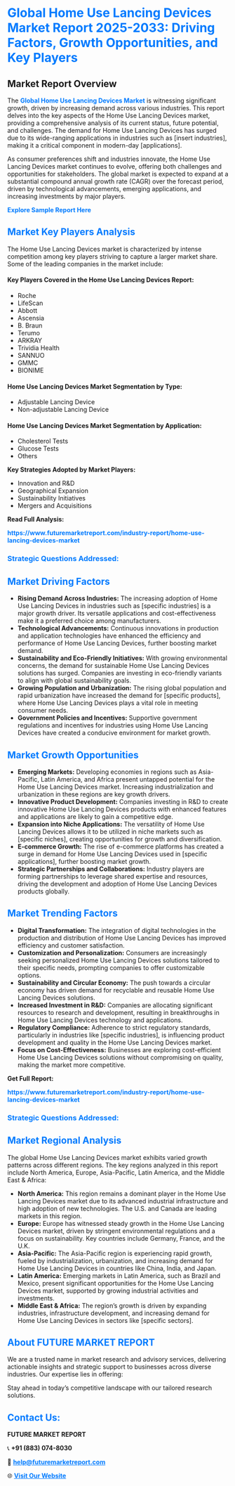 <h1 style="color: #007BFF;">Global Home Use Lancing Devices Market Report 2025-2033: Driving Factors, Growth Opportunities, and Key Players</h1>

<section id="overview">
<h2>Market Report Overview</h2>
<p>The <a href="https://www.futuremarketreport.com/industry-report/home-use-lancing-devices-market" style="color: #007BFF; text-decoration: none;"><strong>Global Home Use Lancing Devices Market</strong></a> is witnessing significant growth, driven by increasing demand across various industries. This report delves into the key aspects of the Home Use Lancing Devices market, providing a comprehensive analysis of its current status, future potential, and challenges. The demand for Home Use Lancing Devices has surged due to its wide-ranging applications in industries such as [insert industries], making it a critical component in modern-day [applications].</p>
<p>As consumer preferences shift and industries innovate, the Home Use Lancing Devices market continues to evolve, offering both challenges and opportunities for stakeholders. The global market is expected to expand at a substantial compound annual growth rate (CAGR) over the forecast period, driven by technological advancements, emerging applications, and increasing investments by major players.</p>
</section>

<section id="overview">
<p><a href="https://www.futuremarketreport.com/request-sample/reportId=26207" style="color: #007BFF; text-decoration: none;"><strong>Explore Sample Report Here</strong></a></p>
</section>

<section id="key-players">
<h2 style="color: #007BFF;">Market Key Players Analysis</h2>
<p>The Home Use Lancing Devices market is characterized by intense competition among key players striving to capture a larger market share. Some of the leading companies in the market include:</p>
<h4>Key Players Covered in the Home Use Lancing Devices Report:</h4>
<ul><li>Roche</li><li>LifeScan</li><li>Abbott</li><li>Ascensia</li><li>B. Braun</li><li>Terumo</li><li>ARKRAY</li><li>Trividia Health</li><li>SANNUO</li><li>GMMC</li><li>BIONIME</li></ul>
<h4>Home Use Lancing Devices Market Segmentation by Type:</h4>
<ul><li>Adjustable Lancing Device</li><li>Non-adjustable Lancing Device</li></ul>

<h4>Home Use Lancing Devices Market Segmentation by Application:</h4>
<ul><li>Cholesterol Tests</li><li>Glucose Tests</li><li>Others</li></ul>
<p><strong>Key Strategies Adopted by Market Players:</strong></p>
<ul>
<li>Innovation and R&D</li>
<li>Geographical Expansion</li>
<li>Sustainability Initiatives</li>
<li>Mergers and Acquisitions</li>
</ul>
</section>

<section>
<p><strong>Read Full Analysis: </strong></p><a href="https://www.futuremarketreport.com/industry-report/home-use-lancing-devices-market" style="color: #007BFF; text-decoration: none;"><strong>https://www.futuremarketreport.com/industry-report/home-use-lancing-devices-market</strong></a>
<h3 style="color: #007BFF;">Strategic Questions Addressed:</h3>
</section>

<section id="driving-factors">
<h2 style="color: #007BFF;">Market Driving Factors</h2>
<ul>
<li><strong>Rising Demand Across Industries:</strong> The increasing adoption of Home Use Lancing Devices in industries such as [specific industries] is a major growth driver. Its versatile applications and cost-effectiveness make it a preferred choice among manufacturers.</li>
<li><strong>Technological Advancements:</strong> Continuous innovations in production and application technologies have enhanced the efficiency and performance of Home Use Lancing Devices, further boosting market demand.</li>
<li><strong>Sustainability and Eco-Friendly Initiatives:</strong> With growing environmental concerns, the demand for sustainable Home Use Lancing Devices solutions has surged. Companies are investing in eco-friendly variants to align with global sustainability goals.</li>
<li><strong>Growing Population and Urbanization:</strong> The rising global population and rapid urbanization have increased the demand for [specific products], where Home Use Lancing Devices plays a vital role in meeting consumer needs.</li>
<li><strong>Government Policies and Incentives:</strong> Supportive government regulations and incentives for industries using Home Use Lancing Devices have created a conducive environment for market growth.</li>
</ul>
</section>

<section id="growth-opportunities">
<h2 style="color: #007BFF;">Market Growth Opportunities</h2>
<ul>
<li><strong>Emerging Markets:</strong> Developing economies in regions such as Asia-Pacific, Latin America, and Africa present untapped potential for the Home Use Lancing Devices market. Increasing industrialization and urbanization in these regions are key growth drivers.</li>
<li><strong>Innovative Product Development:</strong> Companies investing in R&D to create innovative Home Use Lancing Devices products with enhanced features and applications are likely to gain a competitive edge.</li>
<li><strong>Expansion into Niche Applications:</strong> The versatility of Home Use Lancing Devices allows it to be utilized in niche markets such as [specific niches], creating opportunities for growth and diversification.</li>
<li><strong>E-commerce Growth:</strong> The rise of e-commerce platforms has created a surge in demand for Home Use Lancing Devices used in [specific applications], further boosting market growth.</li>
<li><strong>Strategic Partnerships and Collaborations:</strong> Industry players are forming partnerships to leverage shared expertise and resources, driving the development and adoption of Home Use Lancing Devices products globally.</li>
</ul>
</section>

<section id="trending-factors">
<h2 style="color: #007BFF;">Market Trending Factors</h2>
<ul>
<li><strong>Digital Transformation:</strong> The integration of digital technologies in the production and distribution of Home Use Lancing Devices has improved efficiency and customer satisfaction.</li>
<li><strong>Customization and Personalization:</strong> Consumers are increasingly seeking personalized Home Use Lancing Devices solutions tailored to their specific needs, prompting companies to offer customizable options.</li>
<li><strong>Sustainability and Circular Economy:</strong> The push towards a circular economy has driven demand for recyclable and reusable Home Use Lancing Devices solutions.</li>
<li><strong>Increased Investment in R&D:</strong> Companies are allocating significant resources to research and development, resulting in breakthroughs in Home Use Lancing Devices technology and applications.</li>
<li><strong>Regulatory Compliance:</strong> Adherence to strict regulatory standards, particularly in industries like [specific industries], is influencing product development and quality in the Home Use Lancing Devices market.</li>
<li><strong>Focus on Cost-Effectiveness:</strong> Businesses are exploring cost-efficient Home Use Lancing Devices solutions without compromising on quality, making the market more competitive.</li>
</ul>
</section>

<section>
<p><strong>Get Full Report: </strong></p><a href="https://www.futuremarketreport.com/industry-report/home-use-lancing-devices-market" style="color: #007BFF; text-decoration: none;"><strong>https://www.futuremarketreport.com/industry-report/home-use-lancing-devices-market</strong></a>
<h3 style="color: #007BFF;">Strategic Questions Addressed:</h3>
</section>


<section id="regional-analysis">
<h2 style="color: #007BFF;">Market Regional Analysis</h2>
<p>The global Home Use Lancing Devices market exhibits varied growth patterns across different regions. The key regions analyzed in this report include North America, Europe, Asia-Pacific, Latin America, and the Middle East & Africa:</p>
<ul>
<li><strong>North America:</strong> This region remains a dominant player in the Home Use Lancing Devices market due to its advanced industrial infrastructure and high adoption of new technologies. The U.S. and Canada are leading markets in this region.</li>
<li><strong>Europe:</strong> Europe has witnessed steady growth in the Home Use Lancing Devices market, driven by stringent environmental regulations and a focus on sustainability. Key countries include Germany, France, and the U.K.</li>
<li><strong>Asia-Pacific:</strong> The Asia-Pacific region is experiencing rapid growth, fueled by industrialization, urbanization, and increasing demand for Home Use Lancing Devices in countries like China, India, and Japan.</li>
<li><strong>Latin America:</strong> Emerging markets in Latin America, such as Brazil and Mexico, present significant opportunities for the Home Use Lancing Devices market, supported by growing industrial activities and investments.</li>
<li><strong>Middle East & Africa:</strong> The region’s growth is driven by expanding industries, infrastructure development, and increasing demand for Home Use Lancing Devices in sectors like [specific sectors].</li>
</ul>
</section>

<footer>
<h2 style="color: #007BFF;">About FUTURE MARKET REPORT</h2>
<p>We are a trusted name in market research and advisory services, delivering actionable insights and strategic support to businesses across diverse industries. Our expertise lies in offering:</p>

<p>Stay ahead in today’s competitive landscape with our tailored research solutions.</p>

<h2 style="color: #007BFF;">Contact Us:</h2>
<p><strong>FUTURE MARKET REPORT</strong></p>
<p>📞 <strong>+91 (883) 074-8030</strong></p>
<p>📧 <strong><a href="mailto:help@futuremarketreport.com" style="color: #007BFF;">help@futuremarketreport.com</a></strong></p>
<p>🌐 <strong><a href="https://www.futuremarketreport.com/" style="color: #007BFF;">Visit Our Website</a></strong></p>
</footer>